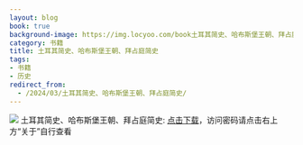 ```yaml
---
layout: blog
book: true
background-image: https://img.locyoo.com/book土耳其简史、哈布斯堡王朝、拜占庭简史.jpg
category: 书籍
title: 土耳其简史、哈布斯堡王朝、拜占庭简史
tags:
- 书籍
- 历史
redirect_from:
  - /2024/03/土耳其简史、哈布斯堡王朝、拜占庭简史/
---
```

![](https://img.locyoo.com/book土耳其简史、哈布斯堡王朝、拜占庭简史.jpg)
土耳其简史、哈布斯堡王朝、拜占庭简史: <a name = "ref1" href="https://url18.ctfile.com/f/50983618-1350065543-7cd5ac?p=3619">点击下载</a>，访问密码请点击右上方“关于”自行查看